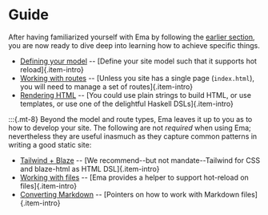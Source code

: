 # Guide

After having familiarized yourself with Ema by following the [earlier section](start.md), you are now ready to dive deep into learning how to achieve specific things.

* [Defining your model](guide/model.md) -- [Define your site model such that it supports hot reload]{.item-intro}
* [Working with routes](guide/routes.md) -- [Unless you site has a single page (`index.html`), you will need to manage a set of routes]{.item-intro}
* [Rendering HTML](guide/render.md) -- [You could use plain strings to build HTML, or use templates, or use one of the delightful Haskell DSLs]{.item-intro}

:::{.mt-8}
Beyond the model and route types, Ema leaves it up to you as to how to develop your site. The following are not *required* when using Ema; nevertheless they are useful inasmuch as they capture common patterns in writing a good static site:

* [Tailwind + Blaze](guide/tailwind.md) -- [We recommend--but not mandate--Tailwind for CSS and blaze-html as HTML DSL]{.item-intro}
* [Working with files](guide/filesystem.md) -- [Ema provides a helper to support hot-reload on files]{.item-intro}
* [Converting Markdown](guide/markdown.md) -- [Pointers on how to work with Markdown files]{.item-intro}
